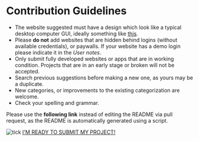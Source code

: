 # Contribution Guidelines

* The website suggested must have a design which look like a typical desktop computer GUI, ideally something like [this](https://en.wikipedia.org/wiki/Graphical_user_interface#Examples).
* Please **do not** add websites that are hidden behind logins (without available credentials), or paywalls. If your website has a demo login please indicate it in the _User notes_.
* Only submit fully developed websites or apps that are in working condition. Projects that are in an early stage or broken will not be accepted.
* Search previous suggestions before making a new one, as yours may be a duplicate.
* New categories, or improvements to the existing categorization are welcome.
* Check your spelling and grammar.

Please use the **following link** instead of editing the README via pull request, as the README is automatically generated using a script.

![tick](assets/tick.png) [I'M READY TO SUBMIT MY PROJECT!](https://github.com/syxanash/awesome-web-desktops/issues/new?&template=1-site-request.yml)

<!-- Auto-update: 2025-10-14T03:21:54.153967 -->

<!-- Auto-update: 2025-10-14T16:05:44.181875 -->
